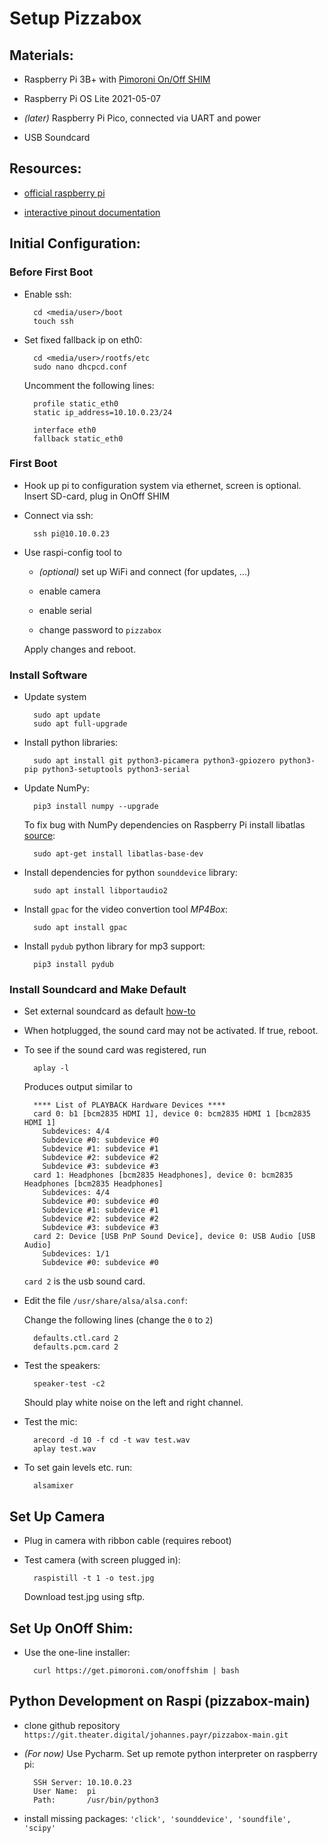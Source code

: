 # Setup Pizzabox

## Materials:

- Raspberry Pi 3B+ with [Pimoroni On/Off SHIM](https://shop.pimoroni.com/products/onoff-shim)

- Raspberry Pi OS Lite 2021-05-07

- *(later)* Raspberry Pi Pico, connected via UART and power

- USB Soundcard

## Resources:

- [official raspberry pi](https://www.raspberrypi.org/documentation/usage/gpio/)

- [interactive pinout documentation](https://pinout.xyz/pinout/onoff_shim#)

## Initial Configuration:

### Before First Boot

- Enable ssh:

        cd <media/user>/boot
        touch ssh
        
- Set fixed fallback ip on eth0:

        cd <media/user>/rootfs/etc
        sudo nano dhcpcd.conf
        
  Uncomment the following lines:
  
        profile static_eth0
        static ip_address=10.10.0.23/24
        
        interface eth0
        fallback static_eth0

### First Boot

- Hook up pi to configuration system via ethernet, screen is optional. Insert SD-card, plug in OnOff SHIM

- Connect via ssh:

        ssh pi@10.10.0.23

- Use raspi-config tool to

  * *(optional)* set up WiFi and connect (for updates, ...)

  * enable camera
  
  * enable serial

  * change password to `pizzabox`
  
  Apply changes and reboot.
  
### Install Software

- Update system

        sudo apt update
        sudo apt full-upgrade

- Install python libraries:

        sudo apt install git python3-picamera python3-gpiozero python3-pip python3-setuptools python3-serial
        
- Update NumPy:

        pip3 install numpy --upgrade
        
  To fix bug with NumPy dependencies on Raspberry Pi install libatlas [source](https://numpy.org/devdocs/user/troubleshooting-importerror.html):
  
        sudo apt-get install libatlas-base-dev
        
- Install dependencies for python `sounddevice` library:

        sudo apt install libportaudio2
        
- Install `gpac` for the video convertion tool *MP4Box*:

        sudo apt install gpac
        
- Install `pydub` python library for mp3 support:

        pip3 install pydub
        
### Install Soundcard and Make Default

- Set external soundcard as default [how-to](https://www.raspberrypi-spy.co.uk/2019/06/using-a-usb-audio-device-with-the-raspberry-pi/)

- When hotplugged, the sound card may not be activated. If true, reboot.

- To see if the sound card was registered, run

        aplay -l
        
  Produces output similar to
  
        **** List of PLAYBACK Hardware Devices ****
        card 0: b1 [bcm2835 HDMI 1], device 0: bcm2835 HDMI 1 [bcm2835 HDMI 1]
          Subdevices: 4/4
          Subdevice #0: subdevice #0
          Subdevice #1: subdevice #1
          Subdevice #2: subdevice #2
          Subdevice #3: subdevice #3
        card 1: Headphones [bcm2835 Headphones], device 0: bcm2835 Headphones [bcm2835 Headphones]
          Subdevices: 4/4
          Subdevice #0: subdevice #0
          Subdevice #1: subdevice #1
          Subdevice #2: subdevice #2
          Subdevice #3: subdevice #3
        card 2: Device [USB PnP Sound Device], device 0: USB Audio [USB Audio]
          Subdevices: 1/1
          Subdevice #0: subdevice #0
          
  `card 2` is the usb sound card.

- Edit the file `/usr/share/alsa/alsa.conf`:

  Change the following lines (change the `0` to `2`)
  
        defaults.ctl.card 2
        defaults.pcm.card 2
        
- Test the speakers:

        speaker-test -c2
        
  Should play white noise on the left and right channel.
  
- Test the mic:

        arecord -d 10 -f cd -t wav test.wav
        aplay test.wav

- To set gain levels etc. run:

        alsamixer
        
## Set Up Camera

- Plug in camera with ribbon cable (requires reboot)

- Test camera (with screen plugged in):
  
        raspistill -t 1 -o test.jpg
        
  Download test.jpg using sftp.
  
## Set Up OnOff Shim:

- Use the one-line installer:

        curl https://get.pimoroni.com/onoffshim | bash
        
## Python Development on Raspi (pizzabox-main)

- clone github repository `https://git.theater.digital/johannes.payr/pizzabox-main.git`

- *(For now)* Use Pycharm. Set up remote python interpreter on raspberry pi:

        SSH Server: 10.10.0.23
        User Name:  pi
        Path:       /usr/bin/python3
        
- install missing packages: `'click', 'sounddevice', 'soundfile', 'scipy'`
        


